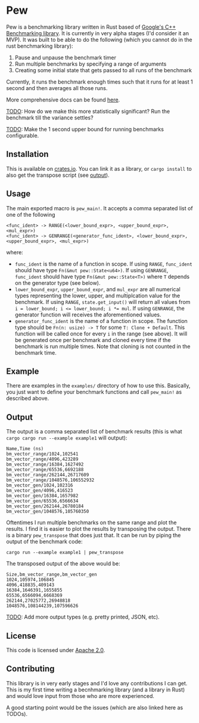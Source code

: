 # Pew

Pew is a benchmarking library written in Rust based of
[Google's C++ Benchmarking library](https://github.com/google/benchmark). It
is currently in very alpha stages (I'd consider it an MVP). It was built to be
able to do the following (which you cannot do in the rust benchmarking library):

1) Pause and unpause the benchmark timer
2) Run multiple benchmarks by specifying a range of arguments
3) Creating some initial state that gets passed to all runs of the benchmark

Currently, it runs the benchmark enough times such that it runs for at least 1
second and then averages all those runs.

More comprehensive docs can be found [here](https://docs.rs/pew/0.1.0/pew/).

[TODO](https://github.com/akshaynanavati/pew/issues/1): How do we make this
more statistically significant? Run the benchmark till the variance settles?

[TODO](https://github.com/akshaynanavati/pew/issues/3): Make the 1 second upper
bound for running benchmarks configurable.

## Installation

This is available on [crates.io](crates.io). You can link it as a library,
or `cargo install` to also get the transpose script (see [output](#output)).

## Usage

The main exported macro is `pew_main!`. It accepts a comma separated list of
one of the following

```
<func_ident> -> RANGE(<lower_bound_expr>, <upper_bound_expr>, <mul_expr>)
<func_ident> -> GENRANGE(<generator_func_ident>, <lower_bound_expr>, <upper_bound_expr>, <mul_expr>)
```

where:

- `func_ident` is the name of a function in scope. If using `RANGE`,
  `func_ident` should have type `Fn(&mut pew::State<u64>)`. If using
  `GENRANGE`, `func_ident` should have type `Fn(&mut pew::State<T>)`
  where `T` depends on the generator type (see below).
- `lower_bound_expr`, `upper_bound_expr`, and `mul_expr` are all numerical
  types representing the lower, upper, and multiplcation value for the
  benchmark. If using `RANGE`, `state.get_input()` will return all values
  from `i = lower_bound; i <= lower_bound; i *= mul`. If using `GENRANGE`,
  the generator function will receives the aforementioned values.
- `generator_func_ident` is the name of a function in scope. The function
  type should be `Fn(n: usize) -> T` for some `T: Clone + Default`. This function will
  be called once for every `i` in the range (see above). It will be generated
  once per benchmark and cloned every time if the benchmark is run multiple
  times. Note that cloning is not counted in the benchmark time.

## Example

There are examples in the `examples/` directory of how to use this. Basically,
you just want to define your benchmark functions and call `pew_main!` as
described above.

## Output

The output is a comma separated list of benchmark results (this is what
`cargo cargo run --example example1` will output):

```
Name,Time (ns)
bm_vector_range/1024,102541
bm_vector_range/4096,423289
bm_vector_range/16384,1627492
bm_vector_range/65536,6692188
bm_vector_range/262144,26717609
bm_vector_range/1048576,106552932
bm_vector_gen/1024,102316
bm_vector_gen/4096,416523
bm_vector_gen/16384,1657982
bm_vector_gen/65536,6566634
bm_vector_gen/262144,26780184
bm_vector_gen/1048576,105760350
```

Oftentimes I run multiple benchmarks on the same range and plot the results.
I find it is easier to plot the results by transposing the output. There is
a binary `pew_transpose` that does just that. It can be run by piping the
output of the benchmark code:

```
cargo run --example example1 | pew_transpose
```

The transposed output of the
above would be:

```
Size,bm_vector_range,bm_vector_gen
1024,105974,106845
4096,418835,409143
16384,1646391,1655855
65536,6566094,6668369
262144,27025772,26948818
1048576,108144239,107596626
```

[TODO](https://github.com/akshaynanavati/pew/issues/1): Add more output types
(e.g. pretty printed, JSON, etc).

## License

This code is licensed under [Apache 2.0](https://www.apache.org/licenses/LICENSE-2.0).

## Contributing

This library is in very early stages and I'd love any contributions I can get. This is my
first time writing a becnhmarking library (and a library in Rust) and would love input from
those who are more experienced.

A good starting point would be the issues (which are also linked here as TODOs).
